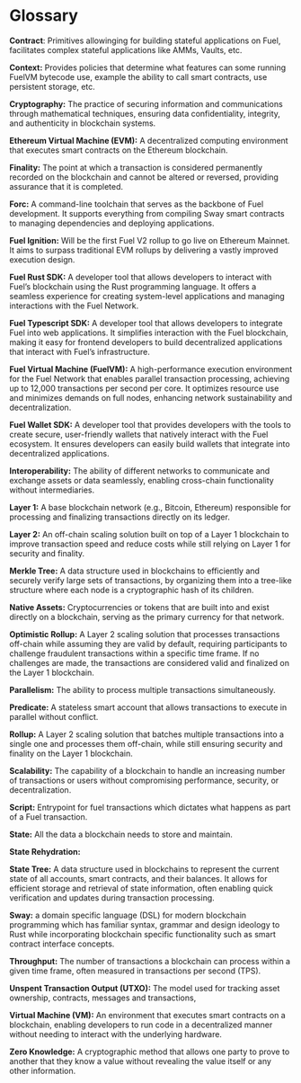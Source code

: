 # Glossary

**Contract**: Primitives allowinging for building stateful applications on Fuel, facilitates complex stateful applications like AMMs, Vaults, etc.

**Context:** Provides policies that determine what features can some running FuelVM bytecode use, example the ability to call smart contracts, use persistent storage, etc. 

**Cryptography:** The practice of securing information and communications through mathematical techniques, ensuring data confidentiality, integrity, and authenticity in blockchain systems.

**Ethereum Virtual Machine (EVM):** A decentralized computing environment that executes smart contracts on the Ethereum blockchain.

**Finality:** The point at which a transaction is considered permanently recorded on the blockchain and cannot be altered or reversed, providing assurance that it is completed.

**Forc:** A command-line toolchain that serves as the backbone of Fuel development. It supports everything from compiling Sway smart contracts to managing dependencies and deploying applications.

**Fuel Ignition:** Will be the first Fuel V2 rollup to go live on Ethereum Mainnet. It aims to surpass traditional EVM rollups by delivering a vastly improved execution design.

**Fuel Rust SDK:** A developer tool that allows developers to interact with Fuel’s blockchain using the Rust programming language. It offers a seamless experience for creating system-level applications and managing interactions with the Fuel Network.

**Fuel Typescript SDK:** A developer tool that allows developers to integrate Fuel into web applications. It simplifies interaction with the Fuel blockchain, making it easy for frontend developers to build decentralized applications that interact with Fuel’s infrastructure.

**Fuel Virtual Machine (FuelVM):** A high-performance execution environment for the Fuel Network that enables parallel transaction processing, achieving up to 12,000 transactions per second per core. It optimizes resource use and minimizes demands on full nodes, enhancing network sustainability and decentralization.

**Fuel Wallet SDK:** A developer tool that provides developers with the tools to create secure, user-friendly wallets that natively interact with the Fuel ecosystem. It ensures developers can easily build wallets that integrate into decentralized applications.

**Interoperability:** The ability of different networks to communicate and exchange assets or data seamlessly, enabling cross-chain functionality without intermediaries.

**Layer 1:** A base blockchain network (e.g., Bitcoin, Ethereum) responsible for processing and finalizing transactions directly on its ledger.

**Layer 2:** An off-chain scaling solution built on top of a Layer 1 blockchain to improve transaction speed and reduce costs while still relying on Layer 1 for security and finality.

**Merkle Tree:** A data structure used in blockchains to efficiently and securely verify large sets of transactions, by organizing them into a tree-like structure where each node is a cryptographic hash of its children.

**Native Assets:** Cryptocurrencies or tokens that are built into and exist directly on a blockchain, serving as the primary currency for that network.

**Optimistic Rollup:** A Layer 2 scaling solution that processes transactions off-chain while assuming they are valid by default, requiring participants to challenge fraudulent transactions within a specific time frame. If no challenges are made, the transactions are considered valid and finalized on the Layer 1 blockchain.

**Parallelism:** The ability to process multiple transactions simultaneously.

**Predicate:** A stateless smart account that allows transactions to execute in parallel without conflict.

**Rollup:** A Layer 2 scaling solution that batches multiple transactions into a single one and processes them off-chain, while still ensuring security and finality on the Layer 1 blockchain.
 
**Scalability:** The capability of a blockchain to handle an increasing number of transactions or users without compromising performance, security, or decentralization.

**Script:** Entrypoint for fuel transactions which dictates what happens as part of a Fuel transaction.

**State:** All the data a blockchain needs to store and maintain.

**State Rehydration:** 

**State Tree:** A data structure used in blockchains to represent the current state of all accounts, smart contracts, and their balances. It allows for efficient storage and retrieval of state information, often enabling quick verification and updates during transaction processing.

**Sway:** a domain specific language (DSL) for modern blockchain programming which has familiar syntax, grammar and design ideology to Rust while incorporating blockchain specific functionality such as smart contract interface concepts.

**Throughput:** The number of transactions a blockchain can process within a given time frame, often measured in transactions per second (TPS).

**Unspent Transaction Output (UTXO):** The model used for tracking asset ownership, contracts, messages and transactions, 

**Virtual Machine (VM):** An environment that executes smart contracts on a blockchain, enabling developers to run code in a decentralized manner without needing to interact with the underlying hardware.

**Zero Knowledge:** A cryptographic method that allows one party to prove to another that they know a value without revealing the value itself or any other information.
